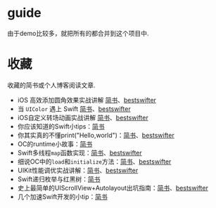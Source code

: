# guide

由于demo比较多，就把所有的都合并到这个项目中.

# 收藏

收藏的简书或个人博客阅读文章.

* iOS 高效添加圆角效果实战讲解 [简书](http://www.jianshu.com/p/f970872fdc22)、[bestswifter](http://bestswifter.com/efficient-rounded-corner/)
* 当 `UIColor` 遇上 Swift [简书](http://www.jianshu.com/p/f2173235cde8)、[bestswifter](http://bestswifter.com/uicolorliteral/)
* iOS自定义转场动画实战讲解 [简书](http://www.jianshu.com/p/ea0132738057)、[bestswifter](http://bestswifter.com/custom-transition-animation/)
* 你应该知道的Swift小tips：[简书](http://www.jianshu.com/p/a11c6060176c)
* 你其实真的不懂print("Hello,world")：[简书](http://www.jianshu.com/p/abb55919c453)、[bestswifter](http://bestswifter.com/helloworld/)
* OC的runtime小故事：[简书](http://www.jianshu.com/p/295cd2b6b42e)
* Swift多线程`map`函数实现：[简书](http://www.jianshu.com/p/ed61c56ed200)、[bestswifter](http://bestswifter.com/parallelmap/)
* 细说OC中的`load`和`initialize`方法：[简书](http://www.jianshu.com/p/d25f691f0b07)、[bestswifter](http://bestswifter.com/load-and-initialize/)
* UIKit性能调优实战讲解：[简书](http://www.jianshu.com/p/619cf14640f3)、[bestswifter](http://bestswifter.com/uikitxing-neng-diao-you-shi-zhan-jiang-jie/)
* Swift递归枚举与红黑树：[简书](http://www.jianshu.com/p/ad09e1f404b0)
* 史上最简单的UIScrollView+Autolayout出坑指南：[简书](http://www.jianshu.com/p/f7f1ba67c3ca)、[bestswifter](http://bestswifter.com/uiscrollviewwithautolayout/)
* 几个加速Swift开发的小tip：[简书](http://www.jianshu.com/p/5ebd5e8ecf60)
